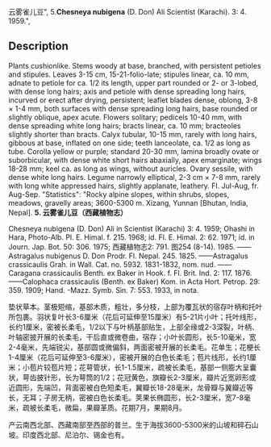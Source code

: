 云雾雀儿豆",
5.**Chesneya nubigena** (D. Don) Ali Scientist (Karachi). 3: 4. 1959.",

## Description
Plants cushionlike. Stems woody at base, branched, with persistent petioles and stipules. Leaves 3-15 cm, 15-21-folio-late; stipules linear, ca. 10 mm, adnate to petiole for ca. 1/2 its length, upper part rounded or 2- or 3-lobed, with dense long hairs; axis and petiole with dense spreading long hairs, incurved or erect after drying, persistent; leaflet blades dense, oblong, 3-8 × 1-4 mm, both surfaces with dense spreading long hairs, base rounded or slightly oblique, apex acute. Flowers solitary; pedicels 10-40 mm, with dense spreading white long hairs; bracts linear, ca. 10 mm; bracteoles slightly shorter than bracts. Calyx tubular, 10-15 mm, rarely with long hairs, gibbous at base, inflated on one side; teeth lanceolate, ca. 1/2 as long as tube. Corolla yellow or purple; standard 20-30 mm, lamina broadly ovate or suborbicular, with dense white short hairs abaxially, apex emarginate; wings 18-28 mm; keel ca. as long as wings, without auricles. Ovary sessile, with dense white long hairs. Legume narrowly elliptical, 2-3 cm × 7-8 mm, rarely with long white appressed hairs, slightly applanate, leathery. Fl. Jul-Aug, fr. Aug-Sep.
  "Statistics": "Rocky alpine slopes, within shrubs, slopes, meadows, gravelly areas; 3600-5300 m. Xizang, Yunnan [Bhutan, India, Nepal].
**5. 云雾雀儿豆（西藏植物志）**

Chesneya nubigena (D. Don) Ali in Scientist (Karachi) 3: 4. 1959; Ohashi in Hara, Photo-Alb. Pl. E. Himal. f. 215. 1968; id. Fl. E. Himal. 2: 62. 1971; id. in Journ. Jap. Bot. 50: 306. 1975; 西藏植物志2: 791. 图254 (8-14). 1985. ——Astragalus nubigenus D. Don Prodr. Fl. Nepal. 245. 1825. ——Astragalus crassicaulis Grah. in Wall. Cat. no. 5932. 1831-1832, nom. nud. ——Caragana crassicaulis Benth. ex Baker in Hook. f. Fl. Brit. Ind. 2: 117. 1876. ——Calophaca crassicaulis (Benth. ex Baker) Kom. in Acta Hort. Petrop. 29: 359. 1909; Hand. -Mazz. Symb. Sin. 7: 553. 1933, in nota.

垫状草本。茎极短缩，基部木质，粗壮，多分枝，上部为覆瓦状的宿存叶柄和托叶所包裹。羽状复叶长3-6厘米（花后可延伸至15厘米）有5-21片小叶；托叶线形，长约1厘米，密被长柔毛，1/2以下与叶柄基部贴生，上部全缘或2-3深裂，叶柄、叶轴密披开展的长柔毛，干后直或微卷曲，宿存；小叶长圆形，长5-10毫米，宽2-4毫米，先端锐尖，基部圆或微偏斜，两面密被开展的长柔毛。花单生；花梗长1-4厘米（花后可延伸至3-6厘米），密被开展的白色长柔毛；苞片线形，长约1厘米；小苞片较苞片短；花萼管状，长1-1.5厘米，疏被长柔毛，基部一侧膨大呈囊状，萼齿披针形，长为萼筒的1/2；花冠黄色，旗瓣长2-3厘米，瓣片近宽卵形或近圆形，先端凹，背面密被白色短柔毛，翼瓣长18-28毫米，龙骨瓣与翼瓣近等长，无耳；子房无柄，密被白色长柔毛。荚果长椭圆形，长2-3厘米，宽7-8毫米，疏被长柔毛，微扁，果瓣革质。花期7月，果期8月。

产云南西北部、西藏南部至西部的普兰。生于海拔3600-5300米的山坡和碎石山坡。印度西北部、尼泊尔、锡金也有。

